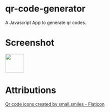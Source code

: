 # qr-code-generator
A Javascript App to generate qr codes.

# Screenshot
<img src="/qr-code-generator/src/assets/media/screenshot.png" height="60" width="60" >

# Attributions
[Qr code icons created by small.smiles - Flaticon](https://www.flaticon.com/free-icons/qr-code)
